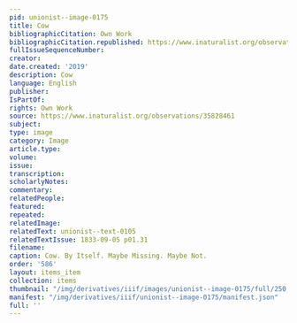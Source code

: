 ```yaml
---
pid: unionist--image-0175
title: Cow
bibliographicCitation: Own Work
bibliographicCitation.republished: https://www.inaturalist.org/observations/35828461
fullIssueSequenceNumber: 
creator: 
date.created: '2019'
description: Cow
language: English
publisher: 
IsPartOf: 
rights: Own Work
source: https://www.inaturalist.org/observations/35828461
subject: 
type: image
category: Image
article.type: 
volume: 
issue: 
transcription: 
scholarlyNotes: 
commentary: 
relatedPeople: 
featured: 
repeated: 
relatedImage: 
relatedText: unionist--text-0105
relatedTextIssue: 1833-09-05 p01.31
filename: 
caption: Cow. By Itself. Maybe Missing. Maybe Not.
order: '586'
layout: items_item
collection: items
thumbnail: "/img/derivatives/iiif/images/unionist--image-0175/full/250,/0/default.jpg"
manifest: "/img/derivatives/iiif/unionist--image-0175/manifest.json"
full: ''
---
```

